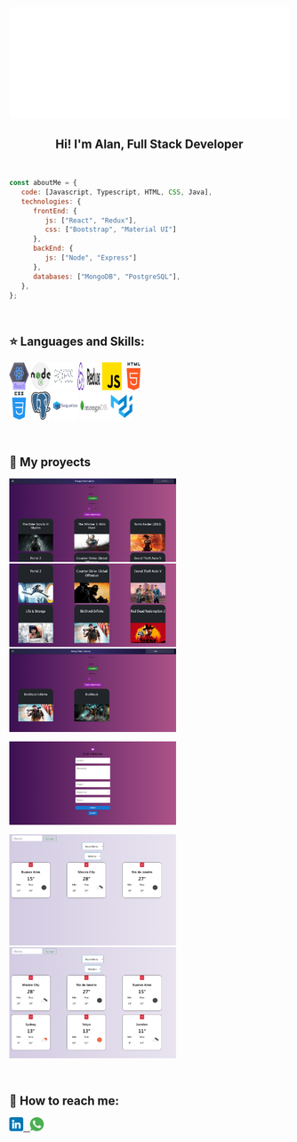 <p align="center"><img src="https://github.com/ADurich/ADurich/blob/main/images/hello.svg"></p>
<h2 align="center">
Hi! I'm Alan, Full Stack Developer
</h2>

&nbsp;&nbsp;

```javascript
const aboutMe = {
   code: [Javascript, Typescript, HTML, CSS, Java],
   technologies: {
      frontEnd: {
         js: ["React", "Redux"],
         css: ["Bootstrap", "Material UI"]
      },
      backEnd: {
         js: ["Node", "Express"]
      },
      databases: ["MongoDB", "PostgreSQL"],
   },
};
```
&nbsp;&nbsp;

## :star: Languages and Skills:

<p>
  <code><img width="7%" height="50px" src="https://github.com/ADurich/ADurich/blob/main/images/react.png"></code>
  <code><img width="7%" height="50px" src="https://github.com/ADurich/ADurich/blob/main/images/nodejs.png"></code>
  <code><img width="8%" height="50px" src="https://github.com/ADurich/ADurich/blob/main/images/express.png"></code>
  <code><img width="8%" height="50px" src="https://github.com/ADurich/ADurich/blob/main/images/redux.png"></code>
  <code><img width="7%" height="50px" src="https://github.com/ADurich/ADurich/blob/main/images/js.png"></code>
  <code><img width="7%" height="50px" src="https://github.com/ADurich/ADurich/blob/main/images/html-5.png"></code>
  <br />
  <code><img width="7%" height="50px" src="https://github.com/ADurich/ADurich/blob/main/images/css.png"></code>
  <code><img width="7%" height="50px" src="https://github.com/ADurich/ADurich/blob/main/images/postgre.png"></code>
  <code><img width="9%" height="50px" src="https://github.com/ADurich/ADurich/blob/main/images/sequelize.png"></code>
  <code><img width="10%" height="50px" src="https://github.com/ADurich/ADurich/blob/main/images/mongodb.png"></code>
  <code><img width="8%" height="50px" src="https://github.com/ADurich/ADurich/blob/main/images/material-ui.png"></code>
  <br />
</p>

&nbsp;

## :pushpin: My proyects

<p>
  <a><img width="300px" height="150px" src="https://github.com/ADurich/PI-Videogames-FT15a/blob/main/videogamesImages/videogameImage.png"></a>
  <a><img width="300px" height="150px" src="https://github.com/ADurich/PI-Videogames-FT15a/blob/main/videogamesImages/videogameImage2.png"></a>
  <a><img width="300px" height="150px" src="https://github.com/ADurich/PI-Videogames-FT15a/blob/main/videogamesImages/videogameImage3.png"></a>
</p>
<p>
  <a><img width="300px" height="150px" src="https://github.com/ADurich/PI-Videogames-FT15a/blob/main/videogamesImages/videogameImage4.png"></a>
</p>

<p>
  <a><img width="300px" height="200px" src="https://github.com/ADurich/WeatherApp/blob/main/weatherImages/weather1.png"></a>
  <a><img width="300px" height="200px" src="https://github.com/ADurich/WeatherApp/blob/main/weatherImages/weather2.png"></a>
</p> 
&nbsp;

## :paperclip: How to reach me:
<span >
<a href="https://www.linkedin.com/in/alandurich/" ><img width="5%" src="https://github.com/ADurich/ADurich/blob/main/images/linkedin.png"> &nbsp;
<a href="https://wa.link/furli3" ><img width="5%" src="https://github.com/ADurich/ADurich/blob/main/images/whatsapp.png">
</span>
